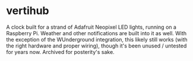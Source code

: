 # vertihub

A clock built for a strand of Adafruit Neopixel LED lights, running on a Raspberry Pi. Weather and other notifications are built into it as well.
With the exception of the WUnderground integration, this likely still works (with the right hardware and proper wiring), though it's been unused / untested for years now.
Archived for posterity's sake.
